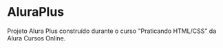 # AluraPlus
Projeto Alura Plus construído durante o curso "Praticando HTML/CSS" da Alura Cursos Online.
